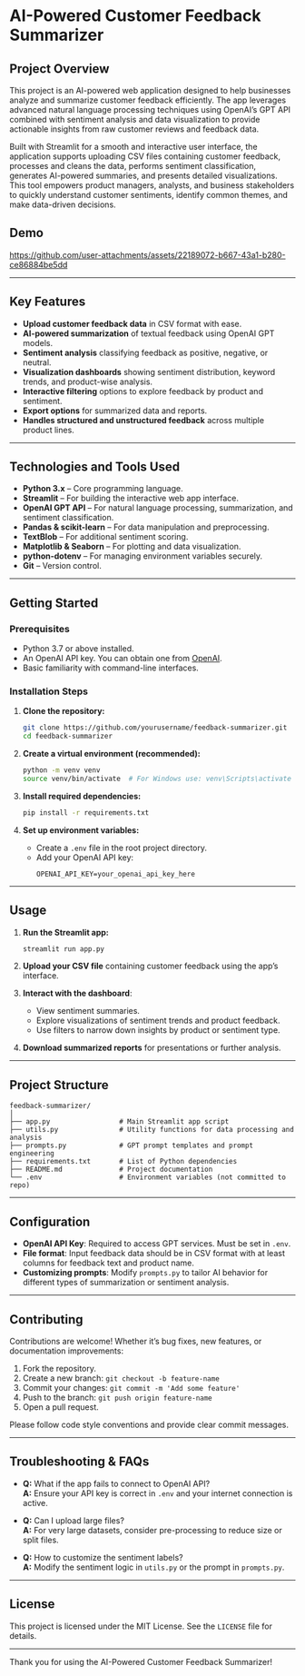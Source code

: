 # AI-Powered Customer Feedback Summarizer

## Project Overview
This project is an AI-powered web application designed to help businesses analyze and summarize customer feedback efficiently. The app leverages advanced natural language processing techniques using OpenAI’s GPT API combined with sentiment analysis and data visualization to provide actionable insights from raw customer reviews and feedback data.

Built with Streamlit for a smooth and interactive user interface, the application supports uploading CSV files containing customer feedback, processes and cleans the data, performs sentiment classification, generates AI-powered summaries, and presents detailed visualizations. This tool empowers product managers, analysts, and business stakeholders to quickly understand customer sentiments, identify common themes, and make data-driven decisions.

## Demo


https://github.com/user-attachments/assets/22189072-b667-43a1-b280-ce86884be5dd



---

## Key Features
- **Upload customer feedback data** in CSV format with ease.
- **AI-powered summarization** of textual feedback using OpenAI GPT models.
- **Sentiment analysis** classifying feedback as positive, negative, or neutral.
- **Visualization dashboards** showing sentiment distribution, keyword trends, and product-wise analysis.
- **Interactive filtering** options to explore feedback by product and sentiment.
- **Export options** for summarized data and reports.
- **Handles structured and unstructured feedback** across multiple product lines.

---

## Technologies and Tools Used
- **Python 3.x** – Core programming language.
- **Streamlit** – For building the interactive web app interface.
- **OpenAI GPT API** – For natural language processing, summarization, and sentiment classification.
- **Pandas & scikit-learn** – For data manipulation and preprocessing.
- **TextBlob** – For additional sentiment scoring.
- **Matplotlib & Seaborn** – For plotting and data visualization.
- **python-dotenv** – For managing environment variables securely.
- **Git** – Version control.

---

## Getting Started

### Prerequisites
- Python 3.7 or above installed.
- An OpenAI API key. You can obtain one from [OpenAI](https://platform.openai.com/account/api-keys).
- Basic familiarity with command-line interfaces.

### Installation Steps

1. **Clone the repository:**
   ```bash
   git clone https://github.com/yourusername/feedback-summarizer.git
   cd feedback-summarizer
   ```

2. **Create a virtual environment (recommended):**
   ```bash
   python -m venv venv
   source venv/bin/activate  # For Windows use: venv\Scripts\activate
   ```

3. **Install required dependencies:**
   ```bash
   pip install -r requirements.txt
   ```

4. **Set up environment variables:**
   - Create a `.env` file in the root project directory.
   - Add your OpenAI API key:
     ```
     OPENAI_API_KEY=your_openai_api_key_here
     ```

---

## Usage

1. **Run the Streamlit app:**
   ```bash
   streamlit run app.py
   ```

2. **Upload your CSV file** containing customer feedback using the app’s interface.

3. **Interact with the dashboard**:
   - View sentiment summaries.
   - Explore visualizations of sentiment trends and product feedback.
   - Use filters to narrow down insights by product or sentiment type.

4. **Download summarized reports** for presentations or further analysis.

---

## Project Structure

```
feedback-summarizer/
│
├── app.py                 # Main Streamlit app script
├── utils.py               # Utility functions for data processing and analysis
├── prompts.py             # GPT prompt templates and prompt engineering
├── requirements.txt       # List of Python dependencies
├── README.md              # Project documentation
└── .env                   # Environment variables (not committed to repo)
```

---

## Configuration

- **OpenAI API Key**: Required to access GPT services. Must be set in `.env`.
- **File format**: Input feedback data should be in CSV format with at least columns for feedback text and product name.
- **Customizing prompts**: Modify `prompts.py` to tailor AI behavior for different types of summarization or sentiment analysis.

---

## Contributing

Contributions are welcome! Whether it’s bug fixes, new features, or documentation improvements:

1. Fork the repository.
2. Create a new branch: `git checkout -b feature-name`
3. Commit your changes: `git commit -m 'Add some feature'`
4. Push to the branch: `git push origin feature-name`
5. Open a pull request.

Please follow code style conventions and provide clear commit messages.

---

## Troubleshooting & FAQs

- **Q:** What if the app fails to connect to OpenAI API?  
  **A:** Ensure your API key is correct in `.env` and your internet connection is active.

- **Q:** Can I upload large files?  
  **A:** For very large datasets, consider pre-processing to reduce size or split files.

- **Q:** How to customize the sentiment labels?  
  **A:** Modify the sentiment logic in `utils.py` or the prompt in `prompts.py`.

---

## License

This project is licensed under the MIT License. See the `LICENSE` file for details.


---

Thank you for using the AI-Powered Customer Feedback Summarizer!
